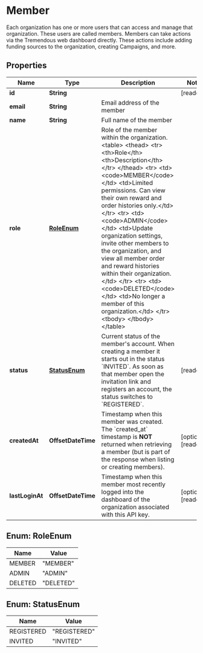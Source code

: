 

# Member

Each organization has one or more users that can access and manage that organization. These users are called members.  Members can take actions via the Tremendous web dashboard directly.  These actions include adding funding sources to the organization, creating Campaigns, and more. 

## Properties

| Name | Type | Description | Notes |
|------------ | ------------- | ------------- | -------------|
|**id** | **String** |  |  [readonly] |
|**email** | **String** | Email address of the member |  |
|**name** | **String** | Full name of the member |  |
|**role** | [**RoleEnum**](#RoleEnum) | Role of the member within the organization.  &lt;table&gt;   &lt;thead&gt;     &lt;tr&gt;       &lt;th&gt;Role&lt;/th&gt;       &lt;th&gt;Description&lt;/th&gt;     &lt;/tr&gt;   &lt;/thead&gt;     &lt;tr&gt;       &lt;td&gt;&lt;code&gt;MEMBER&lt;/code&gt;&lt;/td&gt;       &lt;td&gt;Limited permissions. Can view their own reward and order histories only.&lt;/td&gt;     &lt;/tr&gt;     &lt;tr&gt;       &lt;td&gt;&lt;code&gt;ADMIN&lt;/code&gt;&lt;/td&gt;       &lt;td&gt;Update organization settings, invite other members to the organization, and view all member order and reward histories within their organization.&lt;/td&gt;     &lt;/tr&gt;     &lt;tr&gt;       &lt;td&gt;&lt;code&gt;DELETED&lt;/code&gt;&lt;/td&gt;       &lt;td&gt;No longer a member of this organization.&lt;/td&gt;     &lt;/tr&gt;   &lt;tbody&gt;   &lt;/tbody&gt; &lt;/table&gt;  |  |
|**status** | [**StatusEnum**](#StatusEnum) | Current status of the member&#39;s account.  When creating a member it starts out in the status &#x60;INVITED&#x60;. As soon as that member open the invitation link and registers an account, the status switches to &#x60;REGISTERED&#x60;.  |  [readonly] |
|**createdAt** | **OffsetDateTime** | Timestamp when this member was created.  The &#x60;created_at&#x60; timestamp is **NOT** returned when retrieving a member (but is part of the response when listing or creating members).  |  [optional] [readonly] |
|**lastLoginAt** | **OffsetDateTime** | Timestamp when this member most recently logged into the dashboard of the organization associated with this API key.  |  [optional] [readonly] |



## Enum: RoleEnum

| Name | Value |
|---- | -----|
| MEMBER | &quot;MEMBER&quot; |
| ADMIN | &quot;ADMIN&quot; |
| DELETED | &quot;DELETED&quot; |



## Enum: StatusEnum

| Name | Value |
|---- | -----|
| REGISTERED | &quot;REGISTERED&quot; |
| INVITED | &quot;INVITED&quot; |



